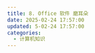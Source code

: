 ```yaml
---
title: 8. Office 软件 磨耳朵
date: 2025-02-24 17:57:00
updated: 5-02-24 17:57:00
categories:
  - 计算机知识
---
```


